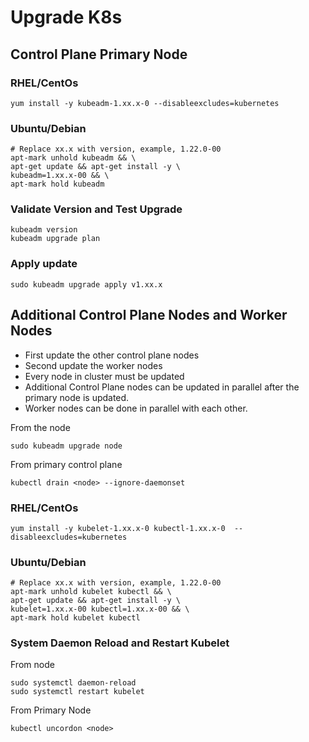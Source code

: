 # Upgrade K8s

## Control Plane Primary Node

### RHEL/CentOs
```
yum install -y kubeadm-1.xx.x-0 --disableexcludes=kubernetes
```
### Ubuntu/Debian
```
# Replace xx.x with version, example, 1.22.0-00
apt-mark unhold kubeadm && \
apt-get update && apt-get install -y \
kubeadm=1.xx.x-00 && \
apt-mark hold kubeadm
```

### Validate Version and Test Upgrade
```
kubeadm version
kubeadm upgrade plan
```

### Apply update
```
sudo kubeadm upgrade apply v1.xx.x
```

## Additional Control Plane Nodes and Worker Nodes
- First update the other control plane nodes
- Second update the worker nodes
- Every node in cluster must be updated
- Additional Control Plane nodes can be updated in parallel after the primary node is updated.
- Worker nodes can be done in parallel with each other.

From the node
```
sudo kubeadm upgrade node
```

From primary control plane
```
kubectl drain <node> --ignore-daemonset
```

### RHEL/CentOs
```
yum install -y kubelet-1.xx.x-0 kubectl-1.xx.x-0  --disableexcludes=kubernetes
```

### Ubuntu/Debian
```
# Replace xx.x with version, example, 1.22.0-00
apt-mark unhold kubelet kubectl && \
apt-get update && apt-get install -y \
kubelet=1.xx.x-00 kubectl=1.xx.x-00 && \
apt-mark hold kubelet kubectl
```

### System Daemon Reload and Restart Kubelet
From node
```
sudo systemctl daemon-reload
sudo systemctl restart kubelet
```
From Primary Node
```
kubectl uncordon <node>
```


